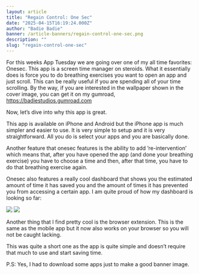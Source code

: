 ```yaml
---
layout: article
title: "Regain Control: One Sec"
date: "2025-04-15T16:19:24.000Z"
author: "Badie Badie"
banner: /article-banners/regain-control-one-sec.png
description: ""
slug: "regain-control-one-sec"
---
```


For this weeks App Tuesday we are going over one of my all time favorites: Onesec. This app is a screen time manager on steroids. What it essentially does is force you to do breathing exercises you want to open an app and just scroll. This can be really useful if you are spending all of your time scrolling. By the way, if you are interested in the wallpaper shown in the cover image, you can get it on my gumroad, https://badiestudios.gumroad.com

Now, let’s dive into why this app is great. 

This app is available on iPhone and Android but the iPhone app is much simpler and easier to use. It is very simple to setup and it is very straightforward. All you do is select your apps and you are basically done. 

Another feature that onesec features is the ability to add ’re-intervention’ which means that, after you have opened the app (and done your breathing exercise) you have to choose a time and then, after that time, you have to do that breathing exercise again.

Onesec also features a really cool dashboard that shows you the estimated amount of time it has saved you and the amount of times it has prevented you from accessing a certain app. I am quite proud of how my dashboard is looking so far:

![](https://res.cloudinary.com/dc5w3cjmh/image/upload/v1744733918/Articles/regain-control-one-sec/auqnax906chr13rnlxfm.png)
![](https://res.cloudinary.com/dc5w3cjmh/image/upload/v1744733919/Articles/regain-control-one-sec/yv0fpiasrzoewkkm5act.png)


Another thing that I find pretty cool is the browser extension. This is the same as the mobile app but it now also works on your browser so you will not be caught lacking.

This was quite a short one as the app is quite simple and doesn’t require that much to use and start saving time. 

P.S: Yes, I had to download some apps just to make a good banner image.
